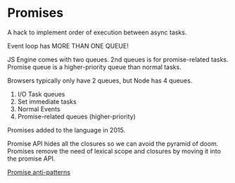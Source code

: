 # Promises

A hack to implement order of execution between async tasks.

Event loop has MORE THAN ONE QUEUE!

JS Engine comes with two queues. 2nd queues is for promise-related tasks.
Promise queue is a higher-priority queue than normal tasks.

Browsers typically only have 2 queues, but Node has 4 queues.

1. I/O Task queues
2. Set immediate tasks
3. Normal Events
4. Promise-related queues (higher-priority)

Promises added to the language in 2015.

Promise API hides all the closures so we can avoid the pyramid of doom.
Promises remove the need of lexical scope and closures by moving it into the promise API.

[Promise anti-patterns](https://github.com/petkaantonov/bluebird/wiki/Promise-anti-patterns)
